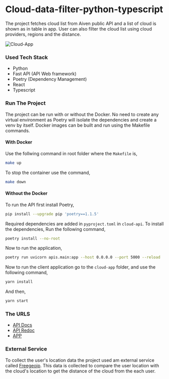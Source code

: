 # Cloud-data-filter-python-typescript

The project fetches cloud list from Aiven public API and a list of cloud is shown as in table in app. User can also filter the cloud list using cloud providers, regions and the distance.

![Cloud-App](https://user-images.githubusercontent.com/24907984/138779150-c88b896f-f61e-42a1-863c-0c70c1d5d605.png)

### Used Tech Stack

- Python
- Fast API (API Web framework)
- Poetry (Dependency Management)
- React
- Typescript

### Run The Project

The project can be run with or without the Docker. No need to create any virtual environment as Poetry will isolate the dependencies and create a venv by itself. Docker images can be built and run using the Makefile commands.

#### With Docker
Use the follwing command in root folder where the `Makefile` is,
```bash
make up
```

To stop the container use the command,
```bash
make down
```

#### Without the Docker

To run the API first install Poetry,

```bash
pip install --upgrade pip 'poetry==1.1.5'
```

Required dependencies are added in `pyproject.toml` in `cloud-api`. To install the dependencies, Run the following command,
```bash
poetry install --no-root
```
Now to run the application,
```bash
poetry run uvicorn apis.main:app --host 0.0.0.0 --port 5000 --reload
```

Now to run the client application go to the `cloud-app` folder, and use the following command,
```bash
yarn install
```
And then,
```bash
yarn start
```

### The URLS

- [API Docs](http://localhost:5000/docs)
- [API Redoc](http://localhost:5000/redoc)
- [APP](http://localhost:3000/)

### External Service
To collect the user's location data the project used am external service called [Freegeoip](https://freegeoip.app/). This data is collected to compare the user location with the cloud's location to get the distance of the cloud from the each user.


